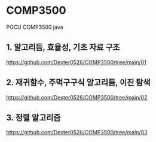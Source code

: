 # COMP3500
POCU COMP3500 java

## 1. 알고리듬, 효율성, 기초 자료 구조
https://github.com/Dexter0526/COMP3500/tree/main/01

## 2. 재귀함수, 주먹구구식 알고리듬, 이진 탐색
https://github.com/Dexter0526/COMP3500/tree/main/02

## 3. 정렬 알고리즘
https://github.com/Dexter0526/COMP3500/tree/main/03